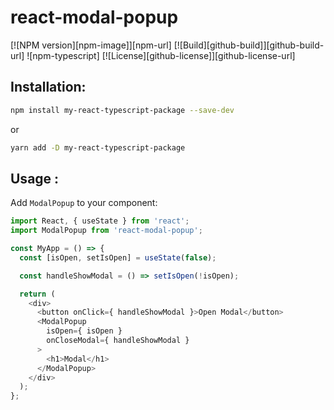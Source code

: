 # react-modal-popup

[![NPM version][npm-image]][npm-url]
[![Build][github-build]][github-build-url]
![npm-typescript]
[![License][github-license]][github-license-url]

## Installation:

```bash
npm install my-react-typescript-package --save-dev
```

or

```bash
yarn add -D my-react-typescript-package
```

## Usage :

Add `ModalPopup` to your component:

```js
import React, { useState } from 'react';
import ModalPopup from 'react-modal-popup';

const MyApp = () => {
  const [isOpen, setIsOpen] = useState(false);

  const handleShowModal = () => setIsOpen(!isOpen);

  return (
    <div>
      <button onClick={ handleShowModal }>Open Modal</button>
      <ModalPopup
        isOpen={ isOpen }
        onCloseModal={ handleShowModal }
      >
        <h1>Modal</h1>
      </ModalPopup>
    </div>
  );
};
```